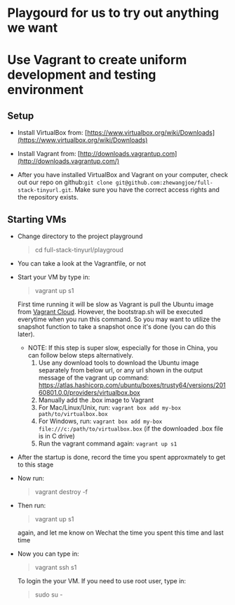 # Playgourd for us to try out anything we want

# Use Vagrant to create uniform development and testing environment

## Setup

- Install VirtualBox from: [https://www.virtualbox.org/wiki/Downloads](https://www.virtualbox.org/wiki/Downloads)


- Install Vagrant from: [http://downloads.vagrantup.com](http://downloads.vagrantup.com/)


- After you have installed VirtualBox and Vagrant on your computer, check out our repo on github:`git clone git@github.com:zhewangjoe/full-stack-tinyurl.git`. Make sure you have the correct access rights and the repository exists.

## Starting VMs

- Change directory to the project playground
  > cd full-stack-tinyurl/playgroud

- You can take a look at the Vagrantfile, or not


- Start your VM by type in:
  > vagrant up s1

  First time running it will be slow as Vagrant is pull the Ubuntu image from [Vagrant Cloud](https://vagrantcloud.com/). However, the bootstrap.sh will be executed everytime when you run this command. So you may want to utilize the snapshot function to take a snapshot once it's done (you can do this later).

  * NOTE: If this step is super slow, especially for those in China, you can follow below steps alternatively.
    1. Use any download tools to download the Ubuntu image separately from below url, or any url shown in the output message of the vagrant up command: 
       https://atlas.hashicorp.com/ubuntu/boxes/trusty64/versions/20160801.0.0/providers/virtualbox.box
    2. Manually add the .box image to Vagrant
      1. For Mac/Linux/Unix, run: `vagrant box add my-box path/to/virtualbox.box`
      2. For Windows, run: `vagrant box add my-box file:///c:/path/to/virtualbox.box` (if the downloaded .box file is in C drive)
    3. Run the vagrant command again: `vagrant up s1`

- After the startup is done, record the time you spent approxmately to get to this stage

- Now run:
  > vagrant destroy -f

- Then run:
  > vagrant up s1
  
  again, and let me know on Wechat the time you spent this time and last time

- Now you can type in:
  > vagrant ssh s1

  To login the your VM. If you need to use root user, type in:
  > sudo su -
